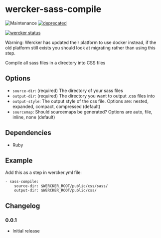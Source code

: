 # wercker-sass-compile

![Maintenance](https://img.shields.io/maintenance/no/2016)
[![deprecated](https://badges.github.io/stability-badges/dist/deprecated.svg)](http://github.com/badges/stability-badges)

[![wercker status](https://app.wercker.com/status/c29abad8a57461a72814500ac6210641/m "wercker status")](https://app.wercker.com/project/bykey/c29abad8a57461a72814500ac6210641)

Warning: Wercker has updated their platform to use docker instead, if the old platform still exists you should look at migrating rather than using this step.

Compile all sass files in a directory into CSS files

## Options

* `source-dir`: (required) The directory of your sass files
* `output-dir`: (required) The directory you want to output .css files into
* `output-style`: The output style of the css file. Options are: nested, expanded, compact, compressed (default)
* `sourcemap`: Should sourcemaps be generated? Options are auto, file, inline, none (default)


## Dependencies

* Ruby


## Example

Add this as a step in wercker.yml file:

    - sass-compile:
        source-dir: $WERCKER_ROOT/public/css/sass/
        output-dir: $WERCKER_ROOT/public/css/


## Changelog

### 0.0.1

- Initial release